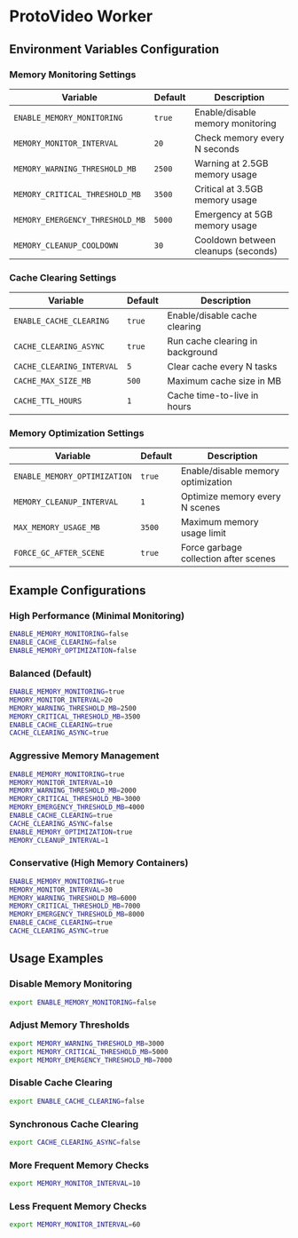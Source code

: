 # ProtoVideo Worker

## Environment Variables Configuration

### Memory Monitoring Settings

| Variable | Default | Description |
|----------|---------|-------------|
| `ENABLE_MEMORY_MONITORING` | `true` | Enable/disable memory monitoring |
| `MEMORY_MONITOR_INTERVAL` | `20` | Check memory every N seconds |
| `MEMORY_WARNING_THRESHOLD_MB` | `2500` | Warning at 2.5GB memory usage |
| `MEMORY_CRITICAL_THRESHOLD_MB` | `3500` | Critical at 3.5GB memory usage |
| `MEMORY_EMERGENCY_THRESHOLD_MB` | `5000` | Emergency at 5GB memory usage |
| `MEMORY_CLEANUP_COOLDOWN` | `30` | Cooldown between cleanups (seconds) |

### Cache Clearing Settings

| Variable | Default | Description |
|----------|---------|-------------|
| `ENABLE_CACHE_CLEARING` | `true` | Enable/disable cache clearing |
| `CACHE_CLEARING_ASYNC` | `true` | Run cache clearing in background |
| `CACHE_CLEARING_INTERVAL` | `5` | Clear cache every N tasks |
| `CACHE_MAX_SIZE_MB` | `500` | Maximum cache size in MB |
| `CACHE_TTL_HOURS` | `1` | Cache time-to-live in hours |

### Memory Optimization Settings

| Variable | Default | Description |
|----------|---------|-------------|
| `ENABLE_MEMORY_OPTIMIZATION` | `true` | Enable/disable memory optimization |
| `MEMORY_CLEANUP_INTERVAL` | `1` | Optimize memory every N scenes |
| `MAX_MEMORY_USAGE_MB` | `3500` | Maximum memory usage limit |
| `FORCE_GC_AFTER_SCENE` | `true` | Force garbage collection after scenes |

## Example Configurations

### High Performance (Minimal Monitoring)
```bash
ENABLE_MEMORY_MONITORING=false
ENABLE_CACHE_CLEARING=false
ENABLE_MEMORY_OPTIMIZATION=false
```

### Balanced (Default)
```bash
ENABLE_MEMORY_MONITORING=true
MEMORY_MONITOR_INTERVAL=20
MEMORY_WARNING_THRESHOLD_MB=2500
MEMORY_CRITICAL_THRESHOLD_MB=3500
ENABLE_CACHE_CLEARING=true
CACHE_CLEARING_ASYNC=true
```

### Aggressive Memory Management
```bash
ENABLE_MEMORY_MONITORING=true
MEMORY_MONITOR_INTERVAL=10
MEMORY_WARNING_THRESHOLD_MB=2000
MEMORY_CRITICAL_THRESHOLD_MB=3000
MEMORY_EMERGENCY_THRESHOLD_MB=4000
ENABLE_CACHE_CLEARING=true
CACHE_CLEARING_ASYNC=false
ENABLE_MEMORY_OPTIMIZATION=true
MEMORY_CLEANUP_INTERVAL=1
```

### Conservative (High Memory Containers)
```bash
ENABLE_MEMORY_MONITORING=true
MEMORY_MONITOR_INTERVAL=30
MEMORY_WARNING_THRESHOLD_MB=6000
MEMORY_CRITICAL_THRESHOLD_MB=7000
MEMORY_EMERGENCY_THRESHOLD_MB=8000
ENABLE_CACHE_CLEARING=true
CACHE_CLEARING_ASYNC=true
```

## Usage Examples

### Disable Memory Monitoring
```bash
export ENABLE_MEMORY_MONITORING=false
```

### Adjust Memory Thresholds
```bash
export MEMORY_WARNING_THRESHOLD_MB=3000
export MEMORY_CRITICAL_THRESHOLD_MB=5000
export MEMORY_EMERGENCY_THRESHOLD_MB=7000
```

### Disable Cache Clearing
```bash
export ENABLE_CACHE_CLEARING=false
```

### Synchronous Cache Clearing
```bash
export CACHE_CLEARING_ASYNC=false
```

### More Frequent Memory Checks
```bash
export MEMORY_MONITOR_INTERVAL=10
```

### Less Frequent Memory Checks
```bash
export MEMORY_MONITOR_INTERVAL=60
``` 